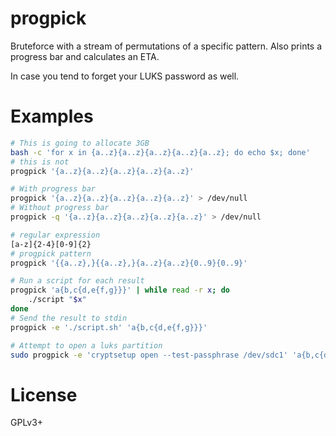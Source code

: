 # progpick

Bruteforce with a stream of permutations of a specific pattern. Also prints a
progress bar and calculates an ETA.

In case you tend to forget your LUKS password as well.

# Examples

```sh
# This is going to allocate 3GB
bash -c 'for x in {a..z}{a..z}{a..z}{a..z}{a..z}; do echo $x; done'
# this is not
progpick '{a..z}{a..z}{a..z}{a..z}{a..z}'

# With progress bar
progpick '{a..z}{a..z}{a..z}{a..z}{a..z}' > /dev/null
# Without progress bar
progpick -q '{a..z}{a..z}{a..z}{a..z}{a..z}' > /dev/null

# regular expression
[a-z]{2-4}[0-9]{2}
# progpick pattern
progpick '{{a..z},}{{a..z},}{a..z}{a..z}{0..9}{0..9}'

# Run a script for each result
progpick 'a{b,c{d,e{f,g}}}' | while read -r x; do
    ./script "$x"
done
# Send the result to stdin
progpick -e './script.sh' 'a{b,c{d,e{f,g}}}'

# Attempt to open a luks partition
sudo progpick -e 'cryptsetup open --test-passphrase /dev/sdc1' 'a{b,c{d,e{f,g}}}'
```

# License

GPLv3+
